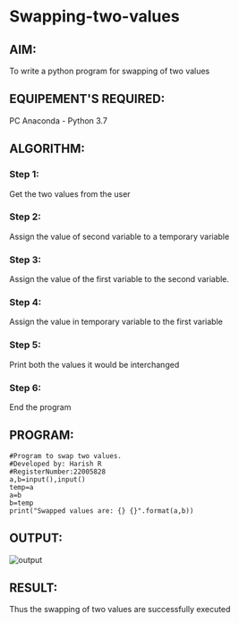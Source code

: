 # Swapping-two-values
## AIM:
To write a python program for swapping of two values
## EQUIPEMENT'S REQUIRED: 
PC
Anaconda - Python 3.7
## ALGORITHM: 
### Step 1:
Get the two values from the user
### Step 2: 
Assign the value of second variable to a temporary variable 
### Step 3: 
Assign the value of the first variable to the second variable.
### Step 4:  
Assign the value in temporary variable to the first variable
### Step 5: 
Print both the values it would be interchanged
### Step 6: 
End the program
## PROGRAM:
```
#Program to swap two values.
#Developed by: Harish R
#RegisterNumber:22005828
a,b=input(),input()
temp=a
a=b
b=temp
print("Swapped values are: {} {}".format(a,b))
```
## OUTPUT:
![output](/Screenshot%20from%202022-12-26%2008-13-16.png)


## RESULT:
Thus the swapping of two values are successfully executed
